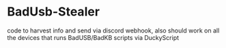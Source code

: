# BadUsb-Stealer
code to harvest info and send via discord webhook, also should work on all the devices that runs BadUSB/BadKB scripts via DuckyScript


